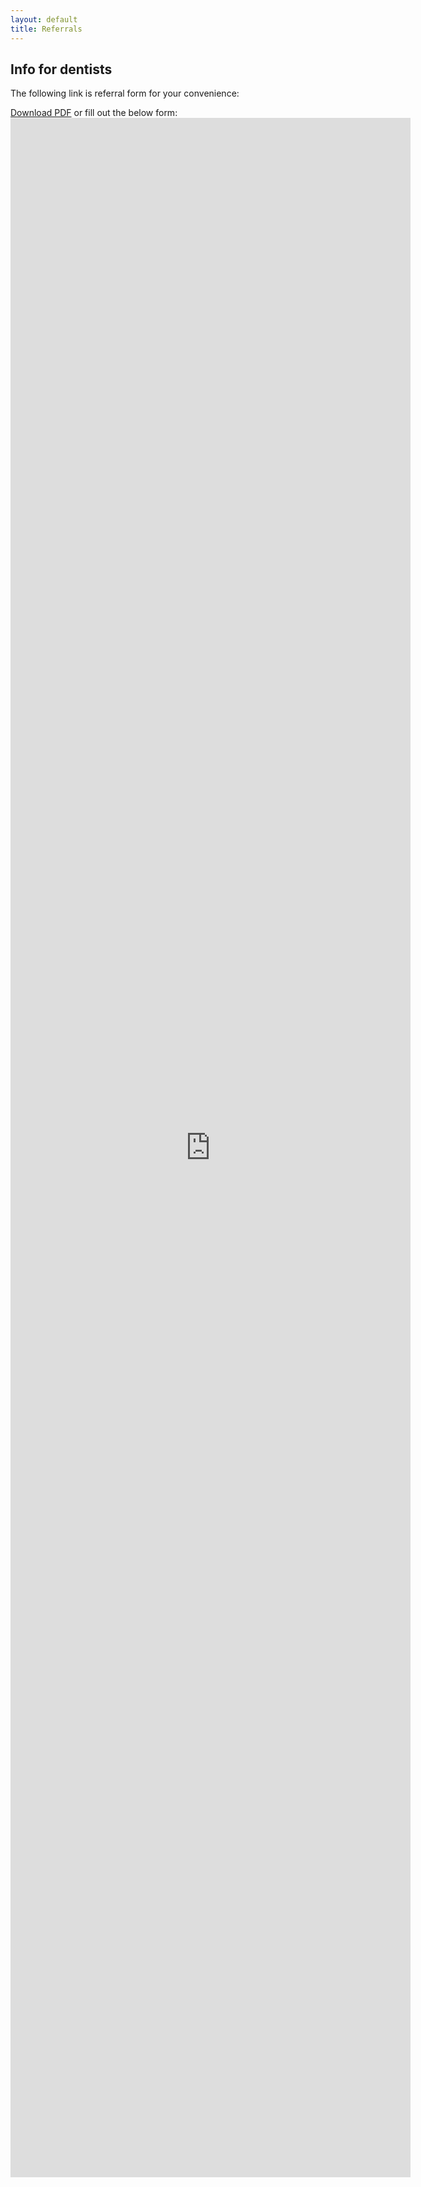```yaml
---
layout: default
title: Referrals
---
```



<h2>Info for dentists</h2>
<p>The following link is referral form for your convenience:
</p>
<a color: red; href="/REFFERAL to Periodontist Dr Roy.pdf">Download PDF</a> or fill out the below form:


<iframe src="https://docs.google.com/forms/d/e/1FAIpQLScKquD6tpY_y4PWwPHIey7DtcWyZu5zJdr6Dofi8n7x_VcVwA/viewform?embedded=true" width="640" height="3295" frameborder="0" marginheight="0" marginwidth="0">Loading…</iframe>

